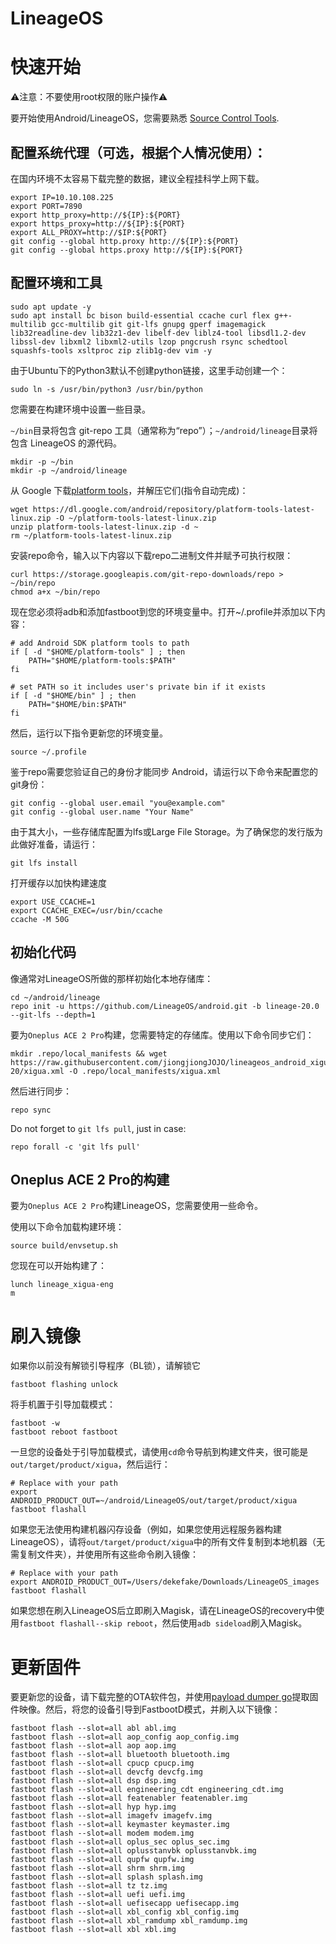 LineageOS
===========

# 快速开始

⚠️注意：不要使用root权限的账户操作⚠️

要开始使用Android/LineageOS，您需要熟悉 [Source Control Tools](https://source.android.com/setup/develop).

## 配置系统代理（可选，根据个人情况使用）：

在国内环境不太容易下载完整的数据，建议全程挂科学上网下载。
```
export IP=10.10.108.225
export PORT=7890
export http_proxy=http://${IP}:${PORT}
export https_proxy=http://${IP}:${PORT}
export ALL_PROXY=http://$IP:${PORT}
git config --global http.proxy http://${IP}:${PORT}
git config --global https.proxy http://${IP}:${PORT}
```

## 配置环境和工具
```
sudo apt update -y
sudo apt install bc bison build-essential ccache curl flex g++-multilib gcc-multilib git git-lfs gnupg gperf imagemagick lib32readline-dev lib32z1-dev libelf-dev liblz4-tool libsdl1.2-dev libssl-dev libxml2 libxml2-utils lzop pngcrush rsync schedtool squashfs-tools xsltproc zip zlib1g-dev vim -y
```

由于Ubuntu下的Python3默认不创建python链接，这里手动创建一个：
```
sudo ln -s /usr/bin/python3 /usr/bin/python
```

您需要在构建环境中设置一些目录。

`~/bin`目录将包含 git-repo 工具（通常称为“repo”）；`~/android/lineage`目录将包含 LineageOS 的源代码。
```
mkdir -p ~/bin
mkdir -p ~/android/lineage
```

从 Google 下载[platform tools](https://dl.google.com/android/repository/platform-tools-latest-linux.zip)，并解压它们(指令自动完成)：
```
wget https://dl.google.com/android/repository/platform-tools-latest-linux.zip -O ~/platform-tools-latest-linux.zip
unzip platform-tools-latest-linux.zip -d ~
rm ~/platform-tools-latest-linux.zip
```

安装repo命令，输入以下内容以下载repo二进制文件并赋予可执行权限：
```
curl https://storage.googleapis.com/git-repo-downloads/repo > ~/bin/repo
chmod a+x ~/bin/repo
```

现在您必须将adb和添加fastboot到您的环境变量中。打开~/.profile并添加以下内容：

```
# add Android SDK platform tools to path
if [ -d "$HOME/platform-tools" ] ; then
    PATH="$HOME/platform-tools:$PATH"
fi

# set PATH so it includes user's private bin if it exists
if [ -d "$HOME/bin" ] ; then
    PATH="$HOME/bin:$PATH"
fi
```

然后，运行以下指令更新您的环境变量。
```
source ~/.profile
```

鉴于repo需要您验证自己的身份才能同步 Android，请运行以下命令来配置您的git身份：
```
git config --global user.email "you@example.com"
git config --global user.name "Your Name"
```

由于其大小，一些存储库配置为lfs或Large File Storage。为了确保您的发行版为此做好准备，请运行：
```
git lfs install
```

打开缓存以加快构建速度
```
export USE_CCACHE=1
export CCACHE_EXEC=/usr/bin/ccache
ccache -M 50G
```

## 初始化代码

像通常对LineageOS所做的那样初始化本地存储库：
```
cd ~/android/lineage
repo init -u https://github.com/LineageOS/android.git -b lineage-20.0 --git-lfs --depth=1
```
要为`Oneplus ACE 2 Pro`构建，您需要特定的存储库。使用以下命令同步它们：
```
mkdir .repo/local_manifests && wget https://raw.githubusercontent.com/jiongjiongJOJO/lineageos_android_xigua/lineage-20/xigua.xml -O .repo/local_manifests/xigua.xml
```
然后进行同步：
```
repo sync
```
Do not forget to `git lfs pull`, just in case:
```
repo forall -c 'git lfs pull'
```


## Oneplus ACE 2 Pro的构建

要为`Oneplus ACE 2 Pro`构建LineageOS，您需要使用一些命令。

使用以下命令加载构建环境：
```
source build/envsetup.sh
```

[//]: # (Use the `repopick` command to cherry-pick `kalama` specific fixes:)

[//]: # (```)

[//]: # (repopick -t 13-taro-kalama)

[//]: # (```)
您现在可以开始构建了：
```
lunch lineage_xigua-eng
m
```


# 刷入镜像

[//]: # (Our work is currently based on the CPH2449_A25 firmware. If you're not running A25, flash it and boot it at least once before flashing your build. &#40;[CPH2449_A25 Full OTA]&#40;https://gauss-componentotacostmanual-eu.allawnofs.com/remove-28f8287dcc47dbfd64d1cfb31f877f75/component-ota/23/08/28/9d93d654eec1429684aec3692137c786.zip&#41;&#41;)

如果你以前没有解锁引导程序（BL锁），请解锁它
```
fastboot flashing unlock
```
将手机置于引导加载模式：
```
fastboot -w
fastboot reboot fastboot
```
一旦您的设备处于引导加载模式，请使用`cd`命令导航到构建文件夹，很可能是`out/target/product/xigua`，然后运行：
```
# Replace with your path
export ANDROID_PRODUCT_OUT=~/android/LineageOS/out/target/product/xigua
fastboot flashall
```
如果您无法使用构建机器闪存设备（例如，如果您使用远程服务器构建LineageOS），请将`out/target/product/xigua`中的所有文件复制到本地机器（无需复制文件夹），并使用所有这些命令刷入镜像：
```
# Replace with your path
export ANDROID_PRODUCT_OUT=/Users/dekefake/Downloads/LineageOS_images
fastboot flashall
```
如果您想在刷入LineageOS后立即刷入Magisk，请在LineageOS的recovery中使用`fastboot flashall--skip reboot`，然后使用`adb sideload`刷入Magisk。


# 更新固件
要更新您的设备，请下载完整的OTA软件包，并使用[payload dumper go](https://github.com/ssut/payload-dumper-go)提取固件映像。然后，将您的设备引导到FastbootD模式，并刷入以下镜像：
```
fastboot flash --slot=all abl abl.img
fastboot flash --slot=all aop_config aop_config.img
fastboot flash --slot=all aop aop.img
fastboot flash --slot=all bluetooth bluetooth.img
fastboot flash --slot=all cpucp cpucp.img
fastboot flash --slot=all devcfg devcfg.img
fastboot flash --slot=all dsp dsp.img
fastboot flash --slot=all engineering_cdt engineering_cdt.img
fastboot flash --slot=all featenabler featenabler.img
fastboot flash --slot=all hyp hyp.img
fastboot flash --slot=all imagefv imagefv.img
fastboot flash --slot=all keymaster keymaster.img
fastboot flash --slot=all modem modem.img
fastboot flash --slot=all oplus_sec oplus_sec.img
fastboot flash --slot=all oplusstanvbk oplusstanvbk.img
fastboot flash --slot=all qupfw qupfw.img
fastboot flash --slot=all shrm shrm.img
fastboot flash --slot=all splash splash.img
fastboot flash --slot=all tz tz.img
fastboot flash --slot=all uefi uefi.img
fastboot flash --slot=all uefisecapp uefisecapp.img
fastboot flash --slot=all xbl_config xbl_config.img
fastboot flash --slot=all xbl_ramdump xbl_ramdump.img
fastboot flash --slot=all xbl xbl.img
```
